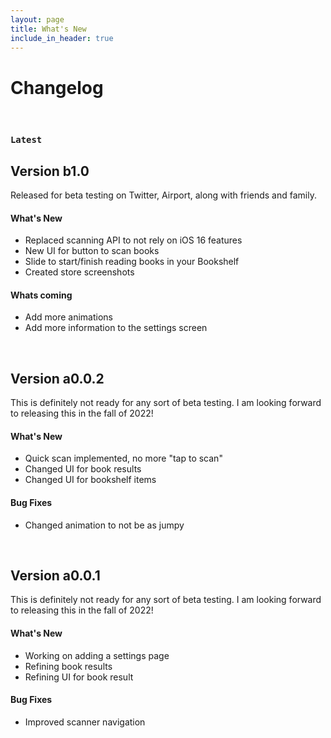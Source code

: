 ```yaml
---
layout: page
title: What's New
include_in_header: true
---
```


# Changelog

<br>

### `Latest`
## Version b1.0
Released for beta testing on Twitter, Airport, along with friends and family.

#### What's New
- Replaced scanning API to not rely on iOS 16 features
- New UI for button to scan books
- Slide to start/finish reading books in your Bookshelf
- Created store screenshots

#### Whats coming
- Add more animations
- Add more information to the settings screen

<br>

## Version a0.0.2
This is definitely not ready for any sort of beta testing. I am looking forward to releasing this in the fall of 2022!

#### What's New
- Quick scan implemented, no more "tap to scan"
- Changed UI for book results
- Changed UI for bookshelf items

#### Bug Fixes
- Changed animation to not be as jumpy

<br>

## Version a0.0.1
This is definitely not ready for any sort of beta testing. I am looking forward to releasing this in the fall of 2022!

#### What's New
- Working on adding a settings page
- Refining book results
- Refining UI for book result

#### Bug Fixes
- Improved scanner navigation

<br>
